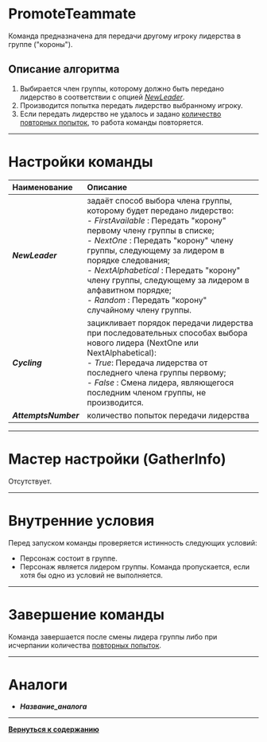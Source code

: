 # **PromoteTeammate**

Команда предназначена для передачи другому игроку лидерства в группе ("короны").

## **Описание алгоритма**

1. Выбирается член группы, которому должно быть передано лидерство в соответствии с опцией [*NewLeader*](#ref-NewLeader).
2. Производится попытка передать лидерство выбранному игроку. 
3. Если передать лидерство не удалось и задано [количество повторных попыток](#ref-AttemptsNumber), то работа команды повторяется.

---

# **Настройки команды**

| **Наименование** | **Описание** 
|:-----------------|:-------------
|<a name ="ref-NewLeader">***NewLeader***</a> | задаёт способ выбора члена группы, которому будет передано лидерство:<br/>- *FirstAvailable* : Передать "корону" первому члену группы в списке;<br/>- *NextOne* : Передать "корону"  члену группы, следующему за лидером в порядке следования;<br/>- *NextAlphabetical* : Передать "корону" члену группы, следующему за лидером в алфавитном порядке;<br/>- *Random* : Передать "корону" случайному члену группы.
|<a name ="ref-Cycling">***Cycling***</a> | зацикливает порядок передачи лидерства при последовательных способах выбора нового лидера (NextOne или NextAlphabetical):<br/>- *True*: Передача лидерства от последнего члена группы первому;<br/>- *False* : Смена лидера, являющегося последним членом группы, не производится.
|<a name ="ref-AttemptsNumber">***AttemptsNumber***</a> | количество попыток передачи лидерства
---

# **Мастер настройки (GatherInfo)**
Отсутствует.

---

# **Внутренние условия**
Перед запуском команды проверяется истинность следующих условий:
- Персонаж состоит в группе.
- Персонаж является лидером группы.
Команда пропускается, если хотя бы одно из условий не выполняется.

---

# **Завершение команды**

Команда завершается после смены лидера группы либо при исчерпании количества [повторных попыток](#ref-AttemptsNumber).

---

# **Аналоги**

- ***Название_аналога***

---

[**Вернуться к содержанию**](/index.md)